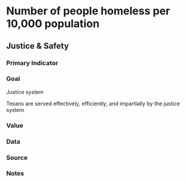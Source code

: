 # Number of people homeless per 10,000 population

## Justice & Safety

### Primary Indicator

### **Goal**

Justice system

Texans are served effectively, efficiently, and impartially by the justice system

### Value

### Data

### Source

### Notes